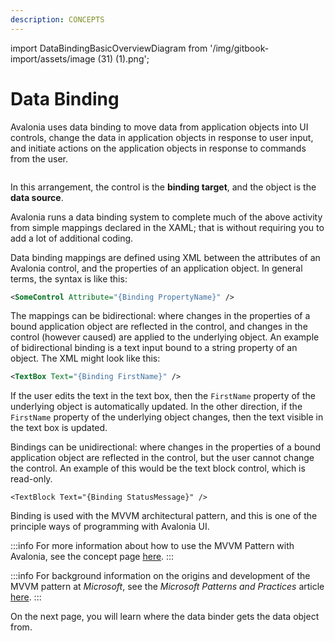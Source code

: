 ```yaml
---
description: CONCEPTS
---
```


import DataBindingBasicOverviewDiagram from '/img/gitbook-import/assets/image (31) (1).png';

# Data Binding

Avalonia uses data binding to move data from application objects into UI controls, change the data in application objects in response to user input, and initiate actions on the application objects in response to commands from the user. 

<img src={DataBindingBasicOverviewDiagram} alt=''/>

In this arrangement, the control is the **binding target**, and the object is the **data source**.

Avalonia runs a data binding system to complete much of the above activity from simple mappings declared in the XAML; that is without requiring you to add a lot of additional coding.

Data binding mappings are defined using XML between the attributes of an Avalonia control, and the  properties of an application object. In general terms, the syntax is like this:

```xml
<SomeControl Attribute="{Binding PropertyName}" />
```

The mappings can be bidirectional: where changes in the properties of a bound application object are reflected in the control, and changes in the control (however caused) are applied to the underlying object. An example of bidirectional binding is a text input bound to a string property of an object. The XML might look like this:

```xml
<TextBox Text="{Binding FirstName}" />
```

If the user edits the text in the text box, then the `FirstName` property of the underlying object is automatically updated. In the other direction, if the `FirstName` property of the underlying object changes, then the text visible in the text box is updated.

Bindings can be unidirectional: where changes in the properties of a bound application object are reflected in the control, but the user cannot change the control. An example of this would be the text block control, which is read-only.

```
<TextBlock Text="{Binding StatusMessage}" />
```

Binding is used with the MVVM architectural pattern, and this is one of the principle ways of programming with Avalonia UI.

:::info
For more information about how to use the MVVM Pattern with Avalonia, see the concept page [here](../../../concepts/the-mvvm-pattern).
:::

:::info
For background information on the origins and development of the MVVM pattern at _Microsoft_, see the _Microsoft Patterns and Practices_ article [here](https://msdn.microsoft.com/en-us/library/hh848246.aspx).
:::

On the next page, you will learn where the data binder gets the data object from.
